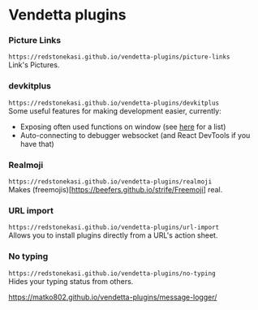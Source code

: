 # Vendetta plugins

### Picture Links
`https://redstonekasi.github.io/vendetta-plugins/picture-links`  
Link's Pictures.

### devkitplus
`https://redstonekasi.github.io/vendetta-plugins/devkitplus`  
Some useful features for making development easier, currently:

- Exposing often used functions on window (see
  [here](https://github.com/redstonekasi/vendetta-plugins/blob/main/plugins/devkitplus/globals.js)
  for a list)
- Auto-connecting to debugger websocket (and React DevTools if you have that)

### Realmoji
`https://redstonekasi.github.io/vendetta-plugins/realmoji`  
Makes (freemojis)[https://beefers.github.io/strife/Freemoji] real.

### URL import
`https://redstonekasi.github.io/vendetta-plugins/url-import`  
Allows you to install plugins directly from a URL's action sheet.

### No typing
`https://redstonekasi.github.io/vendetta-plugins/no-typing`  
Hides your typing status from others.



https://matko802.github.io/vendetta-plugins/message-logger/
